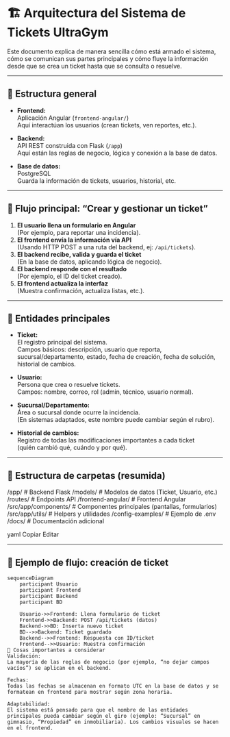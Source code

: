 # 🏗️ Arquitectura del Sistema de Tickets UltraGym

Este documento explica de manera sencilla cómo está armado el sistema, cómo se comunican sus partes principales y cómo fluye la información desde que se crea un ticket hasta que se consulta o resuelve.

---

## 🔸 Estructura general

- **Frontend:**  
  Aplicación Angular (`frontend-angular/`)  
  Aquí interactúan los usuarios (crean tickets, ven reportes, etc.).

- **Backend:**  
  API REST construida con Flask (`/app`)  
  Aquí están las reglas de negocio, lógica y conexión a la base de datos.

- **Base de datos:**  
  PostgreSQL  
  Guarda la información de tickets, usuarios, historial, etc.

---

## 🔸 Flujo principal: “Crear y gestionar un ticket”

1. **El usuario llena un formulario en Angular**  
   (Por ejemplo, para reportar una incidencia).
2. **El frontend envía la información vía API**  
   (Usando HTTP POST a una ruta del backend, ej: `/api/tickets`).
3. **El backend recibe, valida y guarda el ticket**  
   (En la base de datos, aplicando lógica de negocio).
4. **El backend responde con el resultado**  
   (Por ejemplo, el ID del ticket creado).
5. **El frontend actualiza la interfaz**  
   (Muestra confirmación, actualiza listas, etc.).

---

## 🔸 Entidades principales

- **Ticket:**  
  El registro principal del sistema.  
  Campos básicos: descripción, usuario que reporta, sucursal/departamento, estado, fecha de creación, fecha de solución, historial de cambios.

- **Usuario:**  
  Persona que crea o resuelve tickets.  
  Campos: nombre, correo, rol (admin, técnico, usuario normal).

- **Sucursal/Departamento:**  
  Área o sucursal donde ocurre la incidencia.  
  (En sistemas adaptados, este nombre puede cambiar según el rubro).

- **Historial de cambios:**  
  Registro de todas las modificaciones importantes a cada ticket  
  (quién cambió qué, cuándo y por qué).

---

## 🔸 Estructura de carpetas (resumida)

/app/ # Backend Flask
/models/ # Modelos de datos (Ticket, Usuario, etc.)
/routes/ # Endpoints API
/frontend-angular/ # Frontend Angular
/src/app/components/ # Componentes principales (pantallas, formularios)
/src/app/utils/ # Helpers y utilidades
/config-examples/ # Ejemplo de .env
/docs/ # Documentación adicional

yaml
Copiar
Editar

---

## 🔸 Ejemplo de flujo: creación de ticket

```mermaid
sequenceDiagram
    participant Usuario
    participant Frontend
    participant Backend
    participant BD

    Usuario->>Frontend: Llena formulario de ticket
    Frontend->>Backend: POST /api/tickets (datos)
    Backend->>BD: Inserta nuevo ticket
    BD-->>Backend: Ticket guardado
    Backend-->>Frontend: Respuesta con ID/ticket
    Frontend-->>Usuario: Muestra confirmación
🔸 Cosas importantes a considerar
Validación:
La mayoría de las reglas de negocio (por ejemplo, “no dejar campos vacíos”) se aplican en el backend.

Fechas:
Todas las fechas se almacenan en formato UTC en la base de datos y se formatean en frontend para mostrar según zona horaria.

Adaptabilidad:
El sistema está pensado para que el nombre de las entidades principales pueda cambiar según el giro (ejemplo: “Sucursal” en gimnasio, “Propiedad” en inmobiliaria). Los cambios visuales se hacen en el frontend.


